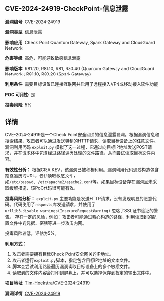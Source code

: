 ## CVE-2024-24919-CheckPoint-信息泄露

**漏洞编号:** CVE-2024-24919

**漏洞类型:** 信息泄露

**影响应用:** Check Point Quantum Gateway, Spark Gateway and CloudGuard Network

**危害等级:** 高危，可能导致敏感信息泄露

**影响版本:** R81.20, R81.10, R81, R80.40 (Quantum Gateway and CloudGuard Network); R81.10, R80.20 (Spark Gateway)

**利用条件:** 需要目标设备已连接互联网并启用了远程接入VPN或移动接入软件功能

**POC 可用性:** 是

**投毒风险:** 5%

## 详情

CVE-2024-24919是一个Check Point安全网关的信息泄露漏洞。根据漏洞信息和搜索结果，攻击者可以通过发送特制的HTTP请求，读取目标设备上的任意文件。漏洞利用代码 `exploit.py` 模拟了这一过程，它通过向目标IP地址发送POST请求，并在请求体中包含经过路径遍历处理的文件路径，从而尝试读取目标文件内容。

**有效性分析：**
根据CISA KEV，该漏洞已被积极利用。漏洞利用代码通过构造包含路径遍历的URL，尝试读取敏感文件，如`/etc/passwd`、`/etc/apache2/apache2.conf`等。如果目标设备存在漏洞且未采取缓解措施，该PoC代码很可能有效。

**投毒风险分析：**
`exploit.py` 主要功能是发送HTTP请求，没有发现明显的恶意代码。代码使用了`requests`库发送请求，并使用了`urllib3.disable_warnings(InsecureRequestWarning)` 忽略了SSL证书验证的警告。 存在一定的风险，例如：攻击者可能通过精心构造的路径，利用读取到的配置文件中的凭据、密钥等进一步攻击内网。

投毒风险较低，评估为5%。

**利用方式：**
1.  攻击者需要拥有目标Check Point安全网关的IP地址。
2.  攻击者运行`exploit.py`脚本，指定包含目标IP地址的文本文件。
3.  脚本会尝试利用路径遍历漏洞读取目标设备上的多个敏感文件。
4.  读取到的文件内容会打印到屏幕上，并可以选择保存到指定的输出文件中。

**项目地址:** [Tim-Hoekstra/CVE-2024-24919](https://github.com/Tim-Hoekstra/CVE-2024-24919)

**漏洞详情:** [CVE-2024-24919](https://nvd.nist.gov/vuln/detail/CVE-2024-24919)